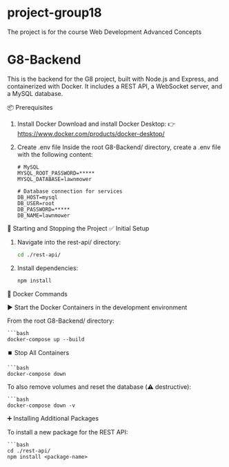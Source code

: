 # project-group18
The project is for the course Web Development Advanced Concepts
# G8-Backend
This is the backend for the G8 project, built with Node.js and Express, and containerized with Docker. It includes a REST API, a WebSocket server, and a MySQL database.

📦 Prerequisites
1. Install Docker
    Download and install Docker Desktop:
    👉 https://www.docker.com/products/docker-desktop/

2. Create .env file
Inside the root G8-Backend/ directory, create a .env file with the following content:
    ```env
    # MySQL
    MYSQL_ROOT_PASSWORD=*****
    MYSQL_DATABASE=lawnmower

    # Database connection for services
    DB_HOST=mysql
    DB_USER=root
    DB_PASSWORD=*****
    DB_NAME=lawnmower

🚀 Starting and Stopping the Project
✅ Initial Setup
1. Navigate into the rest-api/ directory:
    ```bash
    cd ./rest-api/
2. Install dependencies:
    ```bash
    npm install

🐳 Docker Commands

▶️ Start the Docker Containers in the development environment

From the root G8-Backend/ directory:

    ```bash
    docker-compose up --build

⏹️ Stop All Containers

    ```bash
    docker-compose down

To also remove volumes and reset the database (⚠️ destructive):

    ```bash
    docker-compose down -v

➕ Installing Additional Packages

To install a new package for the REST API:

    ```bash
    cd ./rest-api/
    npm install <package-name>


